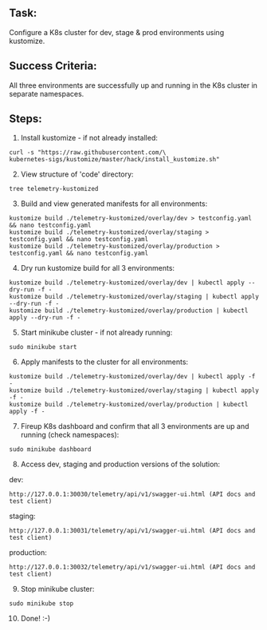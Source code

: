 ## Task:

Configure a K8s cluster for dev, stage & prod environments using kustomize. 

## Success Criteria:

All three environments are successfully up and running in the K8s cluster in separate namespaces.

## Steps:

1. Install kustomize - if not already installed:
```
curl -s "https://raw.githubusercontent.com/\
kubernetes-sigs/kustomize/master/hack/install_kustomize.sh"  
```

2. View structure of 'code' directory:
```
tree telemetry-kustomized
```

3. Build and view generated manifests for all environments:
```
kustomize build ./telemetry-kustomized/overlay/dev > testconfig.yaml && nano testconfig.yaml
kustomize build ./telemetry-kustomized/overlay/staging > testconfig.yaml && nano testconfig.yaml
kustomize build ./telemetry-kustomized/overlay/production > testconfig.yaml && nano testconfig.yaml      
```

4. Dry run kustomize build for all 3 environments:
```
kustomize build ./telemetry-kustomized/overlay/dev | kubectl apply --dry-run -f -
kustomize build ./telemetry-kustomized/overlay/staging | kubectl apply --dry-run -f -
kustomize build ./telemetry-kustomized/overlay/production | kubectl apply --dry-run -f -
```

5. Start minikube cluster - if not already running:
```
sudo minikube start
```

6. Apply manifests to the cluster for all environments:
```
kustomize build ./telemetry-kustomized/overlay/dev | kubectl apply -f -
kustomize build ./telemetry-kustomized/overlay/staging | kubectl apply -f -
kustomize build ./telemetry-kustomized/overlay/production | kubectl apply -f -
```

7. Fireup K8s dashboard and confirm that all 3 environments are up and running (check namespaces):
```
sudo minikube dashboard
```

8. Access dev, staging and production versions of the solution:

dev:
```
http://127.0.0.1:30030/telemetry/api/v1/swagger-ui.html	(API docs and test client)
```

staging:
```
http://127.0.0.1:30031/telemetry/api/v1/swagger-ui.html	(API docs and test client)
```

production:
```
http://127.0.0.1:30032/telemetry/api/v1/swagger-ui.html	(API docs and test client)
```


9. Stop minikube cluster:
```
sudo minikube stop
```

10. Done! :-)


